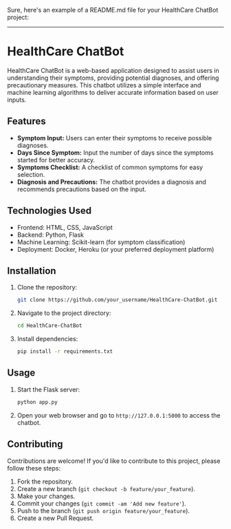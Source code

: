Sure, here's an example of a README.md file for your HealthCare ChatBot project:

---

# HealthCare ChatBot

HealthCare ChatBot is a web-based application designed to assist users in understanding their symptoms, providing potential diagnoses, and offering precautionary measures. This chatbot utilizes a simple interface and machine learning algorithms to deliver accurate information based on user inputs.

## Features

- **Symptom Input:** Users can enter their symptoms to receive possible diagnoses.
- **Days Since Symptom:** Input the number of days since the symptoms started for better accuracy.
- **Symptoms Checklist:** A checklist of common symptoms for easy selection.
- **Diagnosis and Precautions:** The chatbot provides a diagnosis and recommends precautions based on the input.

## Technologies Used

- Frontend: HTML, CSS, JavaScript
- Backend: Python, Flask
- Machine Learning: Scikit-learn (for symptom classification)
- Deployment: Docker, Heroku (or your preferred deployment platform)

## Installation

1. Clone the repository:
   ```bash
   git clone https://github.com/your_username/HealthCare-ChatBot.git
   ```
2. Navigate to the project directory:
   ```bash
   cd HealthCare-ChatBot
   ```
3. Install dependencies:
   ```bash
   pip install -r requirements.txt
   ```

## Usage

1. Start the Flask server:
   ```bash
   python app.py
   ```
2. Open your web browser and go to `http://127.0.0.1:5000` to access the chatbot.

## Contributing

Contributions are welcome! If you'd like to contribute to this project, please follow these steps:

1. Fork the repository.
2. Create a new branch (`git checkout -b feature/your_feature`).
3. Make your changes.
4. Commit your changes (`git commit -am 'Add new feature'`).
5. Push to the branch (`git push origin feature/your_feature`).
6. Create a new Pull Request.